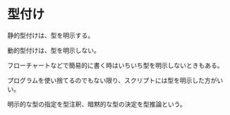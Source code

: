 # 型付け

静的型付けは、型を明示する。

動的型付けは、型を明示しない。

フローチャートなどで簡易的に書く時はいちいち型を明示しないときもある。

プログラムを使い捨てるのでもない限り、スクリプトには型を明示した方がいい。

明示的な型の指定を型注釈、暗黙的な型の決定を型推論という。
